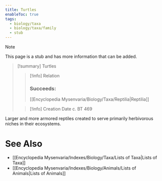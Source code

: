 ```yaml
---
title: Turtles
enableToc: true
tags:
  - biology/taxa
  - biology/taxa/family
  - stub
---
```


> [!note]
> This page is a stub and has more information that can be added.

> [!summary] Turtles
> > [!info] Relation
> > ### Succeeds:
> > [[Encyclopedia Mysenvaria/Biology/Taxa/Reptilia|Reptilia]]
>
> > [!info] Creation Date
> > c. BT 469

Larger and more armored reptiles created to serve primarily herbivorous niches in their ecosystems.

# See Also
- [[Encyclopedia Mysenvaria/Indexes/Biology/Taxa/Lists of Taxa|Lists of Taxa]]
- [[Encyclopedia Mysenvaria/Indexes/Biology/Animals/Lists of Animals|Lists of Animals]]
